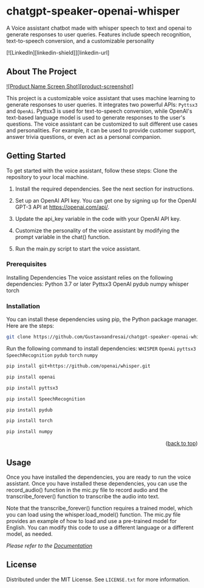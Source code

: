 # chatgpt-speaker-openai-whisper
A Voice assistant chatbot made with whisper speech to text and openai to generate responses to user queries. Features include speech recognition, text-to-speech conversion, and a customizable personality


[![LinkedIn][linkedin-shield]][linkedin-url]


<!-- ABOUT THE PROJECT -->
## About The Project

[![Product Name Screen Shot][product-screenshot]](https://example.com)

This project is a customizable voice assistant that uses machine learning to generate responses to user queries. It integrates two powerful APIs: `Pyttsx3` and `OpenAi`. Pyttsx3 is used for text-to-speech conversion, while OpenAI's text-based language model is used to generate responses to the user's questions. The voice assistant can be customized to suit different use cases and personalities. For example, it can be used to provide customer support, answer trivia questions, or even act as a personal companion.




<!-- GETTING STARTED -->
## Getting Started

To get started with the voice assistant, follow these steps:
Clone the repository to your local machine.

1) Install the required dependencies. See the next section for instructions.

2) Set up an OpenAI API key. You can get one by signing up for the OpenAI GPT-3 API at https://openai.com/api/.

3) Update the api_key variable in the code with your OpenAI API key.

4) Customize the personality of the voice assistant by modifying the prompt variable in the chat() function.

5) Run the main.py script to start the voice assistant.

### Prerequisites

Installing Dependencies
The voice assistant relies on the following dependencies:
Python 3.7 or later
Pyttsx3
OpenAI
pydub
numpy
whisper
torch

### Installation

You can install these dependencies using pip, the Python package manager. Here are the steps:
   ```sh
   git clone https://github.com/Gustavoandresai/chatgpt-speaker-openai-whisper.git
   ```
Run the following command to install dependencies:
`WHISPER` `OpenAi` `pyttsx3` `SpeechRecognition` `pydub` `torch` `numpy`
   ```sh
   pip install git+https://github.com/openai/whisper.git 
   ```
 
   ```sh
   pip install openai
   ```
   
   ```sh
   pip install pyttsx3
   ```
   
   ```sh
   pip install SpeechRecognition
   ```
   
   ```sh
   pip install pydub
   ```
   
   ```sh
   pip install torch

   ```
   
   ```sh
   pip install numpy

   ```

<p align="right">(<a href="#readme-top">back to top</a>)</p>



<!-- USAGE EXAMPLES -->
## Usage

Once you have installed the dependencies, you are ready to run the voice assistant.
Once you have installed these dependencies, you can use the record_audio() function in the mic.py file to record audio and the transcribe_forever() function to transcribe the audio into text.

Note that the transcribe_forever() function requires a trained model, which you can load using the whisper.load_model() function. The mic.py file provides an example of how to load and use a pre-trained model for English. You can modify this code to use a different language or a different model, as needed.

_Please refer to the [Documentation](https://openai.com/blog/whisper/)_



<!-- LICENSE -->
## License

Distributed under the MIT License. See `LICENSE.txt` for more information.



